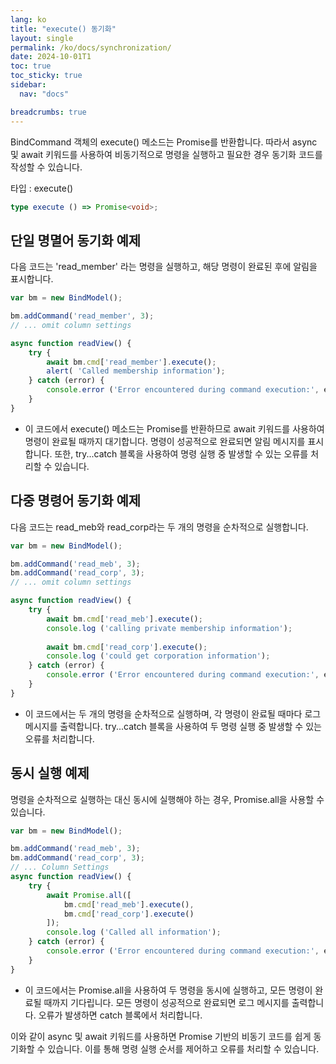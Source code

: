 ```yaml
---
lang: ko
title: "execute() 동기화"
layout: single
permalink: /ko/docs/synchronization/
date: 2024-10-01T1
toc: true
toc_sticky: true
sidebar:
  nav: "docs"

breadcrumbs: true
---
```


BindCommand 객체의 execute() 메소드는 Promise를 반환합니다. 따라서 async 및 await 키워드를 사용하여 비동기적으로 명령을 실행하고 필요한 경우 동기화 코드를 작성할 수 있습니다. 

타입 : execute()
```ts
type execute () => Promise<void>;
```

## 단일 명멸어 동기화 예제

다음 코드는 'read_member' 라는 명령을 실행하고, 해당 명령이 완료된 후에 알림을 표시합니다.

```js
var bm = new BindModel();

bm.addCommand('read_member', 3);
// ... omit column settings

async function readView() {
    try {
        await bm.cmd['read_member'].execute();
        alert( 'Called membership information');
    } catch (error) {
        console.error ('Error encountered during command execution:', error);
    }
}
```
- 이 코드에서 execute() 메소드는 Promise를 반환하므로 await 키워드를 사용하여 명령이 완료될 때까지 대기합니다. 명령이 성공적으로 완료되면 알림 메시지를 표시합니다. 또한, try...catch 블록을 사용하여 명령 실행 중 발생할 수 있는 오류를 처리할 수 있습니다.

## 다중 명령어 동기화 예제

다음 코드는 read_meb와 read_corp라는 두 개의 명령을 순차적으로 실행합니다.
```js
var bm = new BindModel();

bm.addCommand('read_meb', 3);
bm.addCommand('read_corp', 3);
// ... omit column settings

async function readView() {
    try {
        await bm.cmd['read_meb'].execute();
        console.log ('calling private membership information');
        
        await bm.cmd['read_corp'].execute();
        console.log ('could get corporation information');
    } catch (error) {
        console.error ('Error encountered during command execution:', error);
    }
}
```
- 이 코드에서는 두 개의 명령을 순차적으로 실행하며, 각 명령이 완료될 때마다 로그 메시지를 출력합니다. try...catch 블록을 사용하여 두 명령 실행 중 발생할 수 있는 오류를 처리합니다.

## 동시 실행 예제

명령을 순차적으로 실행하는 대신 동시에 실행해야 하는 경우, Promise.all을 사용할 수 있습니다.

```js
var bm = new BindModel();

bm.addCommand('read_meb', 3);
bm.addCommand('read_corp', 3);
// ... Column Settings
async function readView() {
    try {
        await Promise.all([
            bm.cmd['read_meb'].execute(),
            bm.cmd['read_corp'].execute()
        ]);
        console.log ('Called all information');
    } catch (error) {
        console.error ('Error encountered during command execution:', error);
    }
}
```
- 이 코드에서는 Promise.all을 사용하여 두 명령을 동시에 실행하고, 모든 명령이 완료될 때까지 기다립니다. 모든 명령이 성공적으로 완료되면 로그 메시지를 출력합니다. 오류가 발생하면 catch 블록에서 처리합니다.

이와 같이 async 및 await 키워드를 사용하면 Promise 기반의 비동기 코드를 쉽게 동기화할 수 있습니다. 이를 통해 명령 실행 순서를 제어하고 오류를 처리할 수 있습니다.
